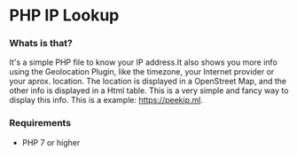 # PHP IP Lookup
### Whats is that?
It's a simple PHP file to know your IP address.It also shows you more info using the Geolocation Plugin, like the timezone, your Internet provider or your aprox. location. The location is displayed in a OpenStreet Map, and the other info is displayed in a Html table. This is a very simple and fancy way to display this info. This is a example: https://peekip.ml.

### Requirements
- PHP 7 or higher

